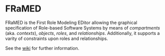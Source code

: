 FRaMED
======

FRaMED is the First Role Modeling EDitor allowing the graphical specification of Role-based Software Systems
by means of *compartments* (aka. *contexts*), *objects*, *roles*, and *relationships*.
Additionally, it supports a varity of constraints upon roles and relationships. 

See the <a href="https://github.com/leondart/FRaMED/wiki">wiki</a> for further information.

